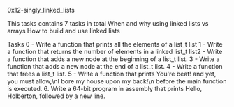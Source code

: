  0x12-singly_linked_lists

This tasks contains 7 tasks in total
When and why using linked lists vs arrays
How to build and use linked lists

Tasks
0 - Write a function that prints all the elements of a list_t list
1 - Write a function that returns the number of elements in a linked list_t list2 - Write a function that adds a new node at the beginning of a list_t list.
3 - Write a function that adds a new node at the end of a list_t list.
4 - Write a function that frees a list_t list.
5 - Write a function that prints You're beat! and yet, you must allow,\nI bore my house upon my back!\n before the main function is executed.
6. Write a 64-bit program in assembly that prints Hello, Holberton, followed by a new line.
